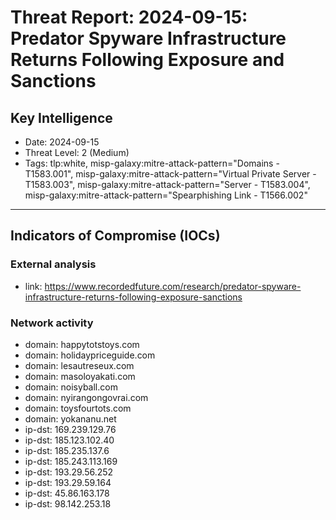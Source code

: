 # Threat Report: 2024-09-15: Predator Spyware Infrastructure Returns Following Exposure and Sanctions


## Key Intelligence
* Date: 2024-09-15
* Threat Level: 2 (Medium)
* Tags: tlp:white, misp-galaxy:mitre-attack-pattern="Domains - T1583.001", misp-galaxy:mitre-attack-pattern="Virtual Private Server - T1583.003", misp-galaxy:mitre-attack-pattern="Server - T1583.004", misp-galaxy:mitre-attack-pattern="Spearphishing Link - T1566.002"

---

## Indicators of Compromise (IOCs)
### External analysis
* link: https://www.recordedfuture.com/research/predator-spyware-infrastructure-returns-following-exposure-sanctions

### Network activity
* domain: happytotstoys.com
* domain: holidaypriceguide.com
* domain: lesautreseux.com
* domain: masoloyakati.com
* domain: noisyball.com
* domain: nyirangongovrai.com
* domain: toysfourtots.com
* domain: yokananu.net
* ip-dst: 169.239.129.76
* ip-dst: 185.123.102.40
* ip-dst: 185.235.137.6
* ip-dst: 185.243.113.169
* ip-dst: 193.29.56.252
* ip-dst: 193.29.59.164
* ip-dst: 45.86.163.178
* ip-dst: 98.142.253.18
